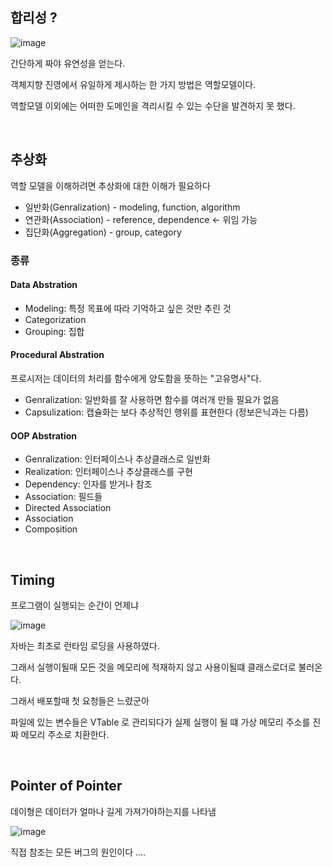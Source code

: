 ## 합리성 ?
![image](https://user-images.githubusercontent.com/60383031/204104182-a065ab80-a46c-488b-8efa-8ddebf47f2cc.png)


간단하게 짜야 유연성을 얻는다.


객체지향 진영에서 유일하게 제시하는 한 가지 방법은 역할모델이다.

역할모델 이외에는 어떠한 도메인을 격리시킬 수 있는 수단을 발견하지 못 했다.

<br>

## 추상화
역할 모델을 이해하려면 추상화에 대한 이해가 필요하다

- 일반화(Genralization) - modeling, function, algorithm
- 연관화(Association) - reference, dependence <- 위임 가능
- 집단화(Aggregation) - group, category

### 종류
#### Data Abstration
- Modeling: 특정 목표에 따라 기억하고 싶은 것만 추린 것
- Categorization
- Grouping: 집합

#### Procedural Abstration
프로시저는 데이터의 처리를 함수에게 양도함을 뜻하는 "고유명사"다.

- Genralization: 일반화를 잘 사용하면 함수를 여러개 만들 필요가 없음
- Capsulization: 캡슐화는 보다 추상적인 행위를 표현한다 (정보은닉과는 다름)

#### OOP Abstration
- Genralization: 인터페이스나 추상클래스로 일반화
- Realization: 인터페이스나 추상클래스를 구현
- Dependency: 인자를 받거나 참조
- Association: 필드들
- Directed Association
- Association
- Composition

<br>

## Timing
프로그램이 실행되는 순간이 언제냐

![image](https://user-images.githubusercontent.com/60383031/204121746-6e69188f-2fc8-4e06-bf99-25dc93f86bee.png)

자바는 최초로 런타임 로딩을 사용하였다.

그래서 실행이될때 모든 것을 메모리에 적재하지 않고 사용이될떄 클래스로더로 불러온다.

그래서 배포할때 첫 요청들은 느렸군아


파일에 있는 변수들은 VTable 로 관리되다가 실제 실행이 될 떄 가상 메모리 주소를 진짜 메모리 주소로 치환한다.

<br>

## Pointer of Pointer
데이형은 데이터가 얼마나 길게 가져가야하는지를 나타냄

![image](https://user-images.githubusercontent.com/60383031/204122184-717f5c30-b094-44e4-8227-274cf824b162.png)

직접 참조는 모든 버그의 원인이다 ....







